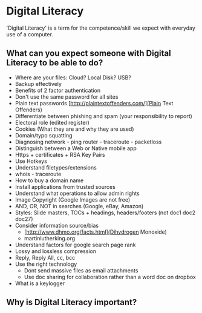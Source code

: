 Digital Literacy
================

'Digital Literacy' is a term for the competence/skill we expect with everyday use of a computer.

## What can you expect someone with Digital Literacy to be able to do?
* Where are your files: Cloud? Local Disk? USB?
* Backup effectively
* Benefits of 2 factor authentication
* Don't use the same password for all sites
* Plain text passwords [http://plaintextoffenders.com/](Plain Text Offenders)
* Differentiate between phishing and spam (your responsibility to report)
* Electoral role (edited register)
* Cookies (What they are and why they are used)
* Domain/typo squatting
* Diagnosing network - ping router - traceroute - packetloss
* Distinguish between a Web or Native mobile app
* Https + certificates + RSA Key Pairs
* Use Hotkeys
* Understand filetypes/extensions
* whois - traceroute
* How to buy a domain name
* Install applications from trusted sources
* Understand what operations to allow admin rights
* Image Copyright (Google Images are not free)
* AND, OR, NOT in searches (Google, eBay, Amazon)
* Styles: Slide masters, TOCs + headings, headers/footers (not doc1 doc2 doc27)
* Consider information source/bias
    * [http://www.dhmo.org/facts.html](Dihydrogen Monoxide)
    * martinlutherking.org
* Understand factors for google search page rank
* Lossy and lossless compression
* Reply, Reply All, cc, bcc
* Use the right technology
    * Dont send massive files as email attachments
    * Use doc sharing for collaboration rather than a word doc on dropbox
* What is a keylogger


## Why is Digital Literacy important?
